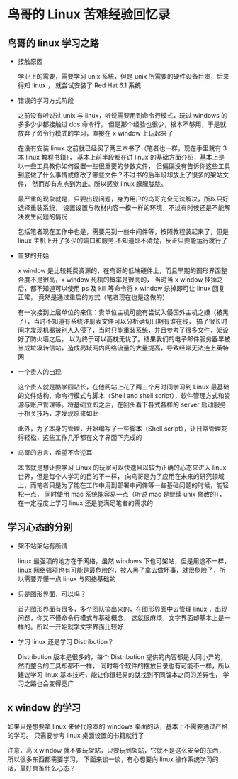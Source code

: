 # 鸟哥的 Linux 苦难经验回忆录

## 鸟哥的 linux 学习之路
- 接触原因

  学业上的需要，需要学习 unix 系统，但是 unix 所需要的硬件设备巨贵，后来得知 linux ，
  就尝试安装了 Red Hat 6.1 系统
- 错误的学习方式阶段

  之前没有听说过 unix 与 linux，听说需要用到命令行模式，玩过 windows 的多多少少都接触过 dos 命令行，
  但是那个经验也很少，根本不够用，于是就放弃了命令行模式的学习，直接在 x window 上玩起来了

  在没有安装 linux 之前就已经买了两三本书了（笔者也一样，现在手里就有 3 本 linux 教程书籍），
  基本上前半段都在讲 linux 的基础方面介绍，基本上是以一些工具教你如何设置一些很重要的参数文件，
  但偏偏没有告诉你这些工具到底做了什么事情或修改了哪些文件？不过书的后半段却放上了很多的架站文件，
  然而却有点点到为止。所以感觉 linux 朦朦胧胧。

  最严重的现象就是，只要出现问题，身为用户的鸟哥完全无法解决，所以只好选择重装系统，
  设置设置与教材内容一模一样的环境，不过有时候还是不能解决发生问题的情况

  包括笔者现在工作中也是，需要用到一些中间件等，按照教程装起来了，但是 linux 主机上开了多少的端口和服务
  不知道耶不清楚，反正只要能运行就行了
- 噩梦的开始

  x window 是比较耗费资源的，在鸟哥的低端硬件上，而且早期的图形界面整合度不是很高，x window 死机的概率是很高的，
  当时当 x window 挂掉之后，都不知道可以使用 ps 及 kill 等命令将 x window 杀掉即可让 linux 回复正常，
  竟然是通过重启的方式（笔者现在也是这做的）

  有一次接到上层单位的来信：贵单位主机可能有尝试入侵国外主机之嫌（被黑了），当时不知道有系统注册表文件可以分析确切日期有谁在线，
  搞了很长时间才发现机器被别人入侵了，当时只能重装系统，并且参考了很多文件，架设好了防火墙之后，
  以为终于可以高枕无忧了。结果我们的电子邮件服务器早被当成垃圾转信站，造成局域网内网络流量的大量提高，导致经常无法连上英特网
- 一个贵人的出现

  这个贵人就是酷学园站长，在他网站上花了两三个月时间学习到 Linux 最基础的文件结构、命令行模式与脚本（Shell and shell script），软件管理方式和资源与账户管理等。将基础立即之后，在回头看下各式各样的 server 启动服务于相关技巧，才发现原来如此

  此外，为了本身的管理，开始编写了一些脚本（Shell script），让日常管理变得轻松，这些工作几乎都在文字界面下完成的
- 鸟哥的忠言，希望不会逆耳

  本书就是想让要学习 Linux 的玩家可以快速且以较为正确的心态来进入 linux 世界，但是每个人学习的目的不一样，
  向鸟哥是为了应用在未来的研究领域上，而笔者只是为了能在工作中用到部署中间件等一些基础问题的时候，能轻松一点，
  同时使用 mac 系统能容易一点（听说 mac 是继续 unix 修改的），在一定程度上学习 linux 还是能满足笔者的需求的

## 学习心态的分别

- 架不站架站有所谓

  linux 最强项的地方在于网络，虽然 windows 下也可架站，但是用途不一样，
  linux 网络强项也有可能是最危险的，被人黑了拿去做坏事，就很危险了，所以需要弄懂一点 linux 与网络基础的
- 只是图形界面，可以吗？

  首先图形界面有很多，多个团队搞出来的，在图形界面中去管理 linux ，出现问题，你又不懂命令行模式与基础概念，
  这就很麻烦，文字界面却基本上是一样的。所以一开始就学文字界面比较好
- 学习 linux 还是学习 Distribution？

  Distribution 版本是很多的，每个 Distribution 提供的内容都是大同小异的，然而整合的工具却都不一样，
  同时每个软件的摆放目录也有可能不一样，所以建议学习 linux 基本技巧，能让你很轻易的就找到不同版本之间的差异性，
  学习之路也会变得宽广
## x window 的学习
如果只是想要拿 linux 来替代原本的 windows 桌面的话，基本上不需要通过严格的学习。
只需要参考 linux 桌面设置的书籍就行了

注意，高 x window 就不要玩架站，只要玩到架站，它就不是这么安全的东西，所以很多东西都需要学习，
下面来谈一谈，有心想要向 linux 操作系统学习的话，最好具备什么心态？
